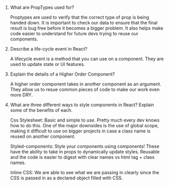 1. What are PropTypes used for?

   Proptypes are used to verify that the correct type of prop is being handed down. It is important to check our data to ensure that the final result is bug free before it becomes a bigger problem. It also helps make code easier to understand for future devs trying to reuse our components.

2. Describe a life-cycle event in React?

   A lifecycle event is a method that you can use on a component. They are used to update state or UI features.

3. Explain the details of a Higher Order Component?

   A higher order component takes in another component as an argument. They allow us to resue common pieces of code to make our work even more DRY.

4. What are three different ways to style components in React? Explain some of the benefits of each.

   Css Stylesheet: Basic and simple to use. Pretty much every dev knows how to do this. One of the major downsides is the use of global scope, making it difficult to use on bigger projects in case a class name is reused on another component.

   Styled-components: Style your components using components! These have the ability to take in props to dynamically update styles. Reusable and the code is easier to digest with clear names vs html tag + class names.

   Inline CSS: We are able to see what we are passing in clearly since the CSS is passed in as a declared object filled with CSS.
